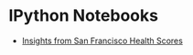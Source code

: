 # IPython Notebooks

- [Insights from San Francisco Health Scores](http://nbviewer.ipython.org/github/srisays/ipynb/blob/master/sf_restaurant_health_scores/sf_restaurant_health_scores.ipynb)

